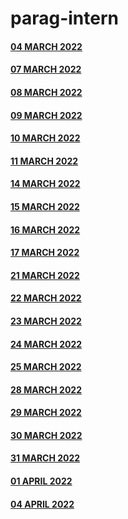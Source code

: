 # parag-intern


#### [04 MARCH 2022](https://github.com/sp18-interns/parag-intern/tree/main/4%20MARCH)

#### [07 MARCH 2022](https://github.com/sp18-interns/parag-intern/tree/main/7%20MARCH)

#### [08 MARCH 2022](https://github.com/sp18-interns/parag-intern/tree/main/8%20MARCH%202022)
 
#### [09 MARCH 2022](https://github.com/sp18-interns/parag-intern/tree/main/9%20MARCH%202022)

#### [10 MARCH 2022](https://github.com/sp18-interns/parag-intern/tree/main/10%20MARCH%202022)

#### [11 MARCH 2022](https://github.com/sp18-interns/parag-intern/tree/main/11%20MARCH%202022)

#### [14 MARCH 2022](https://github.com/sp18-interns/parag-intern/tree/main/14%20MARCH%202022)

#### [15 MARCH 2022](https://github.com/sp18-interns/parag-intern/tree/main/15%20MARCH%202022)

#### [16 MARCH 2022](https://github.com/sp18-interns/parag-intern/tree/main/16%20MARCH%202022)

#### [17 MARCH 2022](https://github.com/sp18-interns/parag-intern/tree/main/17%20MARCH%202022)

#### [21 MARCH 2022](https://github.com/sp18-interns/parag-intern/tree/main/21%20MARCH%202022)

#### [22 MARCH 2022](https://github.com/sp18-interns/parag-intern/tree/main/22%20MARCH%202022)

#### [23 MARCH 2022](https://github.com/sp18-interns/parag-intern/tree/main/23%20MARCH%202022)

#### [24 MARCH 2022](https://github.com/sp18-interns/parag-intern/tree/main/24%20MARCH%202022)

#### [25 MARCH 2022](https://github.com/sp18-interns/parag-intern/tree/main/25%20MARCH%202022)

#### [28 MARCH 2022](https://github.com/sp18-interns/parag-intern/tree/main/28%20MARCH%202022)

#### [29 MARCH 2022](https://github.com/sp18-interns/parag-intern/tree/main/29%20MARCH%202022)

#### [30 MARCH 2022](https://github.com/sp18-interns/parag-intern/tree/main/30%20MARCH%202022)

#### [31 MARCH 2022](https://github.com/sp18-interns/parag-intern/tree/main/31%20MARCH%202022)

#### [01 APRIL 2022](https://github.com/sp18-interns/parag-intern/tree/main/01%20APRIL%202022)

#### [04 APRIL 2022](https://github.com/sp18-interns/parag-intern/tree/main/04%20APRIL%202022)